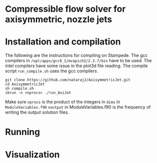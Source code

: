 # Compressible flow solver for axisymmetric, nozzle jets

# Installation and compilation 
The following are the instructions for compiling on Stampede. 
The gcc compilers in `/opt/apps/gcc9_1/mvapich2/2.3.7/bin` have to be used.
The intel compilers have some issue in the plot3d file reading. The compile script 
`run_compile.sh` uses the gcc compilers. 
```
git clone https://github.com/nataraj2/AxisymmetricJet.git
cd AxisymmetricJet
sh compile.sh 
ibrun -n <nprocs> ./run_AxiJet
```
Make sure `nprocs` is the product of the integers in `dims` in `ModuleVariables.f90`
`noutput` in ModuleVariables.f90 is the frequency of writing the output solution files.

# Running

# Visualization



